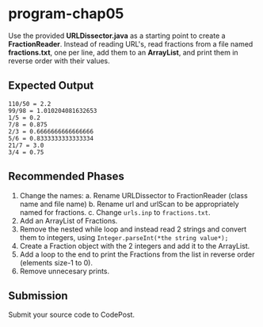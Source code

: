 # program-chap05

Use the provided **URLDissector.java** as a starting point to create a **FractionReader**. Instead of reading URL's, read fractions from a file named **fractions.txt**, one per line, add them to an **ArrayList**, and print them in reverse order with their values.

## Expected Output
```
110/50 = 2.2
99/98 = 1.010204081632653
1/5 = 0.2
7/8 = 0.875
2/3 = 0.6666666666666666
5/6 = 0.8333333333333334
21/7 = 3.0
3/4 = 0.75
```
## Recommended Phases
1. Change the names:
   a. Rename URLDissector to FractionReader (class name and file name)
   b. Rename url and urlScan to be appropriately named for fractions.
   c. Change ```urls.inp``` to ```fractions.txt```.
2. Add an ArrayList of Fractions.
3. Remove the nested while loop and instead read 2 strings and convert them to integers, using ```Integer.parseInt(*the string value*);```
4. Create a Fraction object with the 2 integers and add it to the ArrayList.
5. Add a loop to the end to print the Fractions from the list in reverse order (elements size-1 to 0).
6. Remove unnecesary prints.

## Submission
Submit your source code to CodePost.

